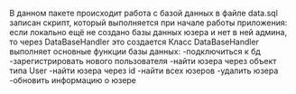 В данном пакете происходит работа с базой данных
в файле data.sql записан скрипт, который выполняется при начале работы приложения: если локально ещё не создано базы данных юзера и нет в ней админа, то через DataBaseHandler это создается
Класс DataBaseHandler выполняет основные функции базы данных:
-подключиться к бд
-зарегистрировать нового пользователя
-найти юзера через объект типа User
-найти юзера через id
-найти всех юзеров
-удалить юзера
-обновить информацию о юзере